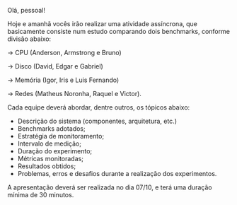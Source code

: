 Olá, pessoal!

Hoje e amanhã vocês irão realizar uma atividade assíncrona, que basicamente consiste num estudo comparando dois benchmarks, conforme divisão abaixo:

-> CPU (Anderson, Armstrong e Bruno)

-> Disco (David, Edgar e Gabriel)

-> Memória (Igor, Iris e Luis Fernando)

-> Redes (Matheus Noronha, Raquel e Victor).

Cada equipe deverá abordar, dentre outros, os tópicos abaixo:

- Descrição do sistema (componentes, arquitetura, etc.)
- Benchmarks adotados;
- Estratégia de monitoramento;
- Intervalo de medição;
- Duração do experimento;
- Métricas monitoradas;
- Resultados obtidos;
- Problemas, erros e desafios durante a realização dos experimentos.

A apresentação deverá ser realizada no dia 07/10, e terá uma duração mínima de 30 minutos.
